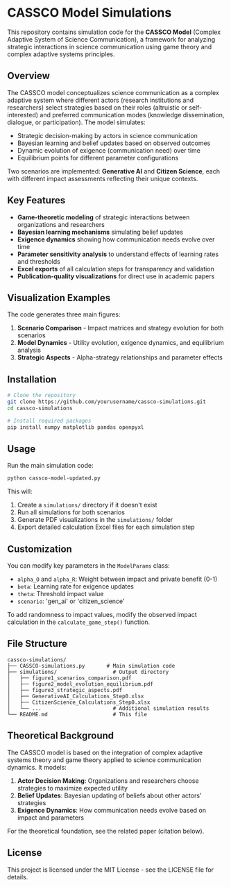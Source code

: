 # CASSCO Model Simulations

This repository contains simulation code for the **CASSCO Model** (Complex Adaptive System of Science Communication), a framework for analyzing strategic interactions in science communication using game theory and complex adaptive systems principles.

## Overview

The CASSCO model conceptualizes science communication as a complex adaptive system where different actors (research institutions and researchers) select strategies based on their roles (altruistic or self-interested) and preferred communication modes (knowledge dissemination, dialogue, or participation). The model simulates:

- Strategic decision-making by actors in science communication
- Bayesian learning and belief updates based on observed outcomes
- Dynamic evolution of exigence (communication need) over time
- Equilibrium points for different parameter configurations

Two scenarios are implemented: **Generative AI** and **Citizen Science**, each with different impact assessments reflecting their unique contexts.

## Key Features

- **Game-theoretic modeling** of strategic interactions between organizations and researchers
- **Bayesian learning mechanisms** simulating belief updates
- **Exigence dynamics** showing how communication needs evolve over time
- **Parameter sensitivity analysis** to understand effects of learning rates and thresholds
- **Excel exports** of all calculation steps for transparency and validation
- **Publication-quality visualizations** for direct use in academic papers

## Visualization Examples

The code generates three main figures:

1. **Scenario Comparison** - Impact matrices and strategy evolution for both scenarios
2. **Model Dynamics** - Utility evolution, exigence dynamics, and equilibrium analysis
3. **Strategic Aspects** - Alpha-strategy relationships and parameter effects

## Installation

```bash
# Clone the repository
git clone https://github.com/yourusername/cassco-simulations.git
cd cassco-simulations

# Install required packages
pip install numpy matplotlib pandas openpyxl
```

## Usage

Run the main simulation code:

```bash
python cassco-model-updated.py
```

This will:
1. Create a `simulations/` directory if it doesn't exist
2. Run all simulations for both scenarios
3. Generate PDF visualizations in the `simulations/` folder
4. Export detailed calculation Excel files for each simulation step

## Customization

You can modify key parameters in the `ModelParams` class:
- `alpha_O` and `alpha_R`: Weight between impact and private benefit (0-1)
- `beta`: Learning rate for exigence updates
- `theta`: Threshold impact value
- `scenario`: 'gen_ai' or 'citizen_science'

To add randomness to impact values, modify the observed impact calculation in the `calculate_game_step()` function.

## File Structure

```
cassco-simulations/
├── CASSCO-simulations.py       # Main simulation code
├── simulations/                  # Output directory
│   ├── figure1_scenarios_comparison.pdf
│   ├── figure2_model_evolution_equilibrium.pdf
│   ├── figure3_strategic_aspects.pdf
│   ├── GenerativeAI_Calculations_Step0.xlsx
│   ├── CitizenScience_Calculations_Step0.xlsx
│   └── ...                       # Additional simulation results
└── README.md                     # This file
```

## Theoretical Background

The CASSCO model is based on the integration of complex adaptive systems theory and game theory applied to science communication dynamics. It models:

1. **Actor Decision Making**: Organizations and researchers choose strategies to maximize expected utility
2. **Belief Updates**: Bayesian updating of beliefs about other actors' strategies
3. **Exigence Dynamics**: How communication needs evolve based on impact and parameters

For the theoretical foundation, see the related paper (citation below).


## License

This project is licensed under the MIT License - see the LICENSE file for details.


